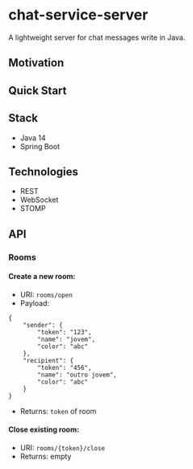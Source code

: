 # chat-service-server

A lightweight server for chat messages write in Java.

## Motivation

## Quick Start

## Stack

- Java 14
- Spring Boot

## Technologies

- REST
- WebSocket
- STOMP

## API

### Rooms

#### Create a new room:

- URI: ```rooms/open```
- Payload:

```
{
	"sender": {
		"token": "123",
		"name": "jovem",
		"color": "abc"
	},
	"recipient": {
		"token": "456",
		"name": "outro jovem",
		"color": "abc"
	}
}
```

- Returns: ```token``` of room

#### Close existing room:

- URI: ```rooms/{token}/close```
- Returns: empty
